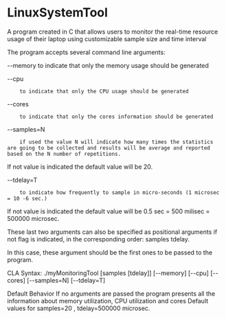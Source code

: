 # LinuxSystemTool
A program created in C that allows users to monitor the real-time resource usage of their laptop using customizable sample size and time interval

The program accepts several command line arguments:

--memory
        to indicate that only the memory usage should be generated


--cpu

        to indicate that only the CPU usage should be generated

 

--cores

        to indicate that only the cores information should be generated

 

--samples=N

        if used the value N will indicate how many times the statistics are going to be collected and results will be average and reported based on the N number of repetitions.
If not value is indicated the default value will be 20.


--tdelay=T

        to indicate how frequently to sample in micro-seconds (1 microsec = 10 -6 sec.)
If not value is indicated the default value will be 0.5 sec = 500 milisec = 500000 microsec.

 

These last two arguments can also be specified as positional arguments if not flag is indicated, in the corresponding order: samples tdelay.

In this case, these argument should be the first ones to be passed to the program.

 

CLA Syntax:
./myMonitoringTool  [samples [tdelay]] [--memory] [--cpu] [--cores] [--samples=N] [--tdelay=T]

 

Default Behavior
If no arguments are passed the program presents all the information about memory utilization, CPU utilization and cores
Default values for samples=20 , tdelay=500000 microsec.
